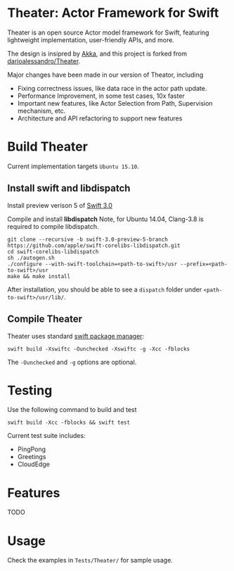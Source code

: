 # Theater: Actor Framework for Swift 

Theater is an open source Actor model framework for Swift, featuring lightweight implementation, user-friendly APIs, and more. 

The design is insipred by [Akka]("http://akka.io"), and this project is forked from [darioalessandro/Theater]("https://github.com/darioalessandro/Theater").

Major changes have been made in our version of Theator, including
* Fixing correctness issues, like data race in the actor path update.
* Performance Improvement, in some test cases, 10x faster
* Important new features, like Actor Selection from Path, Supervision mechanism, etc.
* Architecture and API refactoring to support new features

# Build Theater #

Current implementation targets `Ubuntu 15.10`.

## Install **swift** and **libdispatch**

Install preview verison 5 of [Swift 3.0]("https://swift.org/download/#previews")

Compile and install **libdispatch** Note, for Ubuntu 14.04, Clang-3.8 is required to compile libdispatch.

	git clone --recursive -b swift-3.0-preview-5-branch https://github.com/apple/swift-corelibs-libdispatch.git
	cd swift-corelibs-libdispatch
	sh ./autogen.sh
	./configure --with-swift-toolchain=<path-to-swift>/usr --prefix=<path-to-swift>/usr
	make && make install

After installation, you should be able to see a `dispatch` folder under `<path-to-swift>/usr/lib/`. 

## Compile Theater

Theater uses standard [swift package manager]("https://github.com/apple/swift-package-manager"):

	swift build -Xswiftc -Ounchecked -Xswiftc -g -Xcc -fblocks

The `-Ounchecked` and `-g` options are optional.

# Testing #

Use the following command to build and test

	swift build -Xcc -fblocks && swift test

Current test suite includes:

* PingPong
* Greetings
* CloudEdge

# Features #

TODO

# Usage #

Check the examples in `Tests/Theater/` for sample usage.

